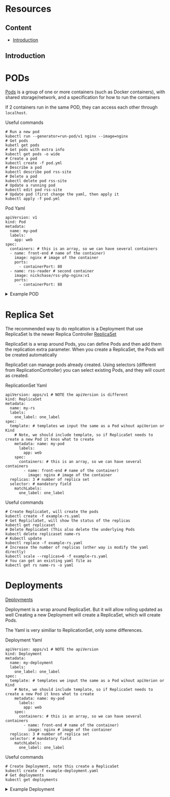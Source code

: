 # Resources

## Content

<!-- toc -->

- [Introduction](#introduction)

<!-- tocstop -->

## Introduction

# PODs
[Pods](https://kubernetes.io/docs/concepts/workloads/pods/pod/) is a group of one or more containers (such as Docker containers), with shared storage/network, and a specification for how to run the containers

If 2 containers run in the same POD, they can access each other through `localhost`.

Useful commands
```
# Run a new pod
kubectl run --generator=run-pod/v1 nginx --image=nginx
# Get pods
kubetl get pods
# Get pods with extra info
kubectl get pods -o wide
# Create a pod
kubectl create -f pod.yml
# Describe a pod
kubectl describe pod rss-site
# Delete a pod
kubectl delete pod rss-site
# Update a running pod
kubectl edit pod rss-site
# Update pod (first change the yaml, then apply it
kubectl apply -f pod.yml
```

Pod Yaml
```
apiVersion: v1
kind: Pod
metadata:
  name: my-pod
  labels:
    app: web
spec:
  containers: # this is an array, so we can have several containers
  - name: front-end # name of the container)
    image: nginx # image of the container
    ports:
      - containerPort: 80
  - name: rss-reader # second container
    image: nickchase/rss-php-nginx:v1
    ports:
      - containerPort: 88
```

<details><summary>Example POD</summary>
<p>
```
apiVersion: v1
kind: Pod
metadata:
  name: ubuntu
spec:
  containers:
  - name: ubuntu
    image: ubuntu:latest
    command: [ "/bin/bash", "-c", "--" ]
    args: [ "while true; do sleep 30; done;" ]
```
</p>
</details>


# Replica Set
The recommended way to do replication is a Deployment that use ReplicaSet
Is the newer Replica Controller
[ReplicaSet](https://kubernetes.io/docs/concepts/workloads/controllers/replicaset/)

ReplicaSet is a wrap around Pods, you can define Pods and then add them the replication extra parameter.
When you create a ReplicaSet, the Pods will be created automatically

ReplicaSet can manage pods already created. Using selectors (different from ReplicationController) you can select existing Pods, and they will count as created.

ReplicationSet Yaml
```
apiVersion: apps/v1 # NOTE the apiVersion is different
kind: ReplicaSet
metadata:
  name: my-rs
  labels:
    one_label: one_label
spec:
  template: # templates we input the same as a Pod wihout apiVerion or Kind
	# Note, we should include template, so if ReplicaSet needs to create a new Pod it knos what to create
    metadata: name: my-pod
      labels:
        app: web
    spec:
      containers: # this is an array, so we can have several containers
        - name: front-end # name of the container)
          image: nginx # image of the container
  replicas: 3 # number of replica set
  selector: # mandatory field 
    matchLabels:
      one_label: one_label 
```

Useful commands
```
# Create ReplicaSet, will create the pods
kubectl create -f example-rs.yaml
# Get RepliclaSet, will show the status of the replicas
kubectl get replicaset
# Delete ReplicaSet (This also delete the underlying Pods
kubectl delete replicaset name-rs 
# Kubectl update
kubectl replace -f example-rs.yaml
# Increase the number of replicas (other way is modify the yaml directly)
kubectl scale --replicas=6 -f example-rs.yaml
# You can get an existing yaml file as
kubectl get rs name-rs -o yaml
```


# Deployments
[Deployments](https://kubernetes.io/docs/concepts/workloads/controllers/deployment/)

Deployment is a wrap around ReplicaSet. But it will allow rolling updated as well
Creating a new Deployment will create a ReplicaSet, which will create Pods.

The Yaml is very similiar to ReplicationSet, only some differences.

Deployment Yaml
```
apiVersion: apps/v1 # NOTE the apiVersion
kind: Deployment
metadata:
  name: my-deployment
  labels:
    one_label: one_label
spec:
  template: # templates we input the same as a Pod wihout apiVerion or Kind
	# Note, we should include template, so if ReplicaSet needs to create a new Pod it knos what to create
    metadata: name: my-pod
      labels:
        app: web
    spec:
      containers: # this is an array, so we can have several containers
        - name: front-end # name of the container)
          image: nginx # image of the container
  replicas: 3 # number of replica set
  selector: # mandatory field 
    matchLabels:
      one_label: one_label 
```

Useful commands
```
# Create Deployment, note this create a ReplicaSet
kubectl create -f example-deployment.yaml
# Get deployments
kubectl get deployments
```

<details><summary>Example Deployment</summary>
<p>
```
controllers/nginx-deployment.yaml 

apiVersion: apps/v1
kind: Deployment
metadata:
  name: nginx-deployment
  labels:
    app: nginx
spec:
  replicas: 3
  selector:
    matchLabels:
      app: nginx
  template:
    metadata:
      labels:
        app: nginx
    spec:
      containers:
      - name: nginx
        image: nginx:1.14.2
        ports:
        - containerPort: 80
```
</p>
</details>

# Namespaces

[Namespaces](https://kubernetes.io/docs/concepts/overview/working-with-objects/namespaces/)
Is just a virtual cluster inside the physycal cluster.

K8s create a namespace by default:
- default -> default namespace.
- kube-system -> K8s set this in a different namespace so you don't delete anything important by default
- kube-pulic -> 

Each namespace can:
- Have different policies to define who can do what.
- Have different resource limits

Inside the same namespace we can connect using only the name of the of the service. If we want to access a service from outside, we can append the name of the service.
i.e ngnix-service.namespace-name.svc.cluster.local, having:
- nginx-service -> name of the service
- namcespace-name -> name of the namespace
- svc -> service
- cluster.local -> default domain nameof the k8s cluster

Useful commands
```
# Get pods outside the actual namespace
kubectl get pods -namespace=kube-system
# Create a pod in a specific namespace
kubectl create -f pod-defintion.yaml -namespace=namespace-name
# Create a new namespace
kubectl create -f exampe-namespace.yaml
# Create a new namespace (other way)
kubectl create namespace dev
# Switch namespace
kubecton config set-context $(kubectl config current-context) --namespace=name-namespace
# Get pods in all namespaces
kubectl get pods --all-namespaces
```

As well you can add the namespace in the Yaml, in the metadata section
```
apiVersion: v1
kind: Pod
metadata: 
  name: my-pod
  namespace: my-nm
....
```

Namespace Yaml
```
apiVersion: v1
kind: Namespace
metadata:
  name: namespace-name
```

## ResourceQuota

[ResourceQuota](https://kubernetes.io/docs/concepts/policy/resource-quotas/)
Used to set limit of resources to namespaces.

ResourceQuota Yaml
```
apiVersion: v1
kind: ResourceQuota
metadata: 
  name: quota
  namespace: namespace-name # The namespace where assign the quota
spec:
  hard:
    pods: "10"
    requests.cpu: "4"
    requests.memory: 5Gi
    limits.cpu: "10"
    limits.memory: 10Gi
```



# Services
[Services](https://kubernetes.io/docs/concepts/services-networking/service/) an abstract way to expose an application running on a set of Pods as a network service.

Service type of services:
- NodePort. The service make accesible a Pod, through opening a port in the Node. So using the IP of the node and the port, we will be able to access the Pod.
- ClusterIp. Expoxe the service on a cluster internal IP
- LoadBalancer. Expose the service using a cloud provider LB.

Useful commands:
```
# Create new Service
kubectl create -f example-service.yaml
# Get the services
kubectl get services
```

## NodePort
Some definitions:
- NodeIp -> IP on the Node.
- NodePort -> Port on the Node, the valid range is 30000-32767
- Port -> port on the service
- Service IP -> The IP of the service in the cluster - Node IP -> The IP of the service in the cluster
- TargetPort -> port on the POD
- Pod IP -> The IP of the POD

So an user request NodeIp:NodePort, this is proxied to the serviceIP:Port, which is proxied to the PodIp:Targetport 

If there are several pods, they will be choosen a random algorithm. As well they will have SessionAffinity.

If your Pod run in several Nodes, K8s will automaticall will expand to the other Nodes. So this Nodes will have the same port linked.

NodePort Yaml
```
apiVersion: v1
kind: Service
metadata:
  name: service-name
spec:
  type: NodePort
  ports: # is an array, you can have several mapings for one service
   - targetPort: 80 # port on the node. If not provided, will be assigned the same as port
     port: 80 # port on the service.  Mandatory
     nodePort: 30001 # port on the node. If not provided, a random will be assigned from the range
  selector: 
    label1: label1
```

<details><summary>Example NodePort</summary>
<p>
```
apiVersion: v1
kind: Service
metadata:
  name: my-service
spec:
  type: NodePort
  selector:
    app: MyApp
  ports:
    - port: 80
      targetPort: 80
      nodePort: 30007
```
</p>
</details>
## ClusterIp
To expose the service on a cluster internal IP.
That means that all the Pods of the same type, will have a common IP for use it internally in the cluster.


ClusterIp Yaml
```
apiVersion: v1
kind: Service
metadata:
  name: clusterip-end
spec:
  type: ClusterIp # This is the default, if you don't inform it
  port:
    - targetPort: 80 # port of the node
      port: 80 # port of the service. Mandatory
   selector:
     label1: label1
     label2: label2
```

<details><summary>Example ClusterIp</summary>
<p>
```
apiVersion: v1
kind: Service
metadata:
  name: my-service
spec:
  selector:
    app: MyApp
  ports:
    - protocol: TCP
      port: 80
      targetPort: 9376
```

